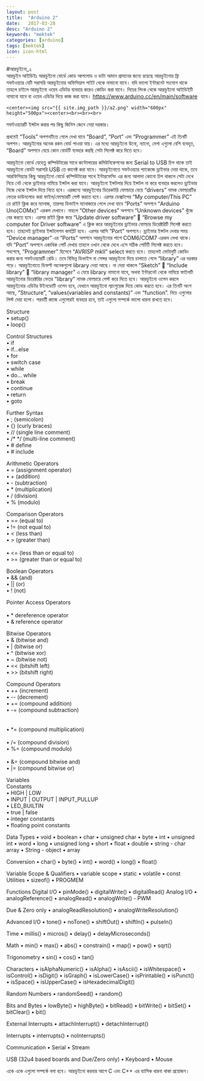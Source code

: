 ```yaml
---
layout: post
title:  "Arduino 2"
date:   2017-03-28
desc: "Arduino 2"
keywords: "mektek"
categories: [arduino]
tags: [mektek]
icon: icon-html
---
```



#আরডুইনো_২<br>
আরডুইন আইডিইঃ
আরডুইনো বোর্ডে কোড আপলোড ও ডাটা আদান প্রাদানের জন্যে রয়েছে আরডুইনোর ফ্রি সফটওয়্যার যেটি সরাসরি আরডুইনোর অফিসিয়াল সাইট থেকে নামানো যাবে। যদি ভালো ইন্টারনেট সংযোগ থাকে তাহলে চাইলে আরডুইনো ওয়েব এডিটর ব্যবহার করেও কোডিং করা যাবে। নিচের লিংক থেকে আরডুইনো আইডিইটি নামানো যাবে বা ওয়েব এডিটর দিয়ে কাজ করা যাবে।
https://www.arduino.cc/en/main/software


   <!-- ![edit]({{ site.img_path }}/3steps/edit.gif) -->
	<center><img src="{{ site.img_path }}/a2.png" width="600px" height="500px"><center><br><br><br>

সফটওয়্যারটি ইন্সটল করার পর কিছু জিনিস জেনে নেয়া দরকার। 

প্রথমেই “Tools” অপশনটিতে গেলে দেখা যাবে “Board”, “Port” এবং “Programmer” এই তিনটি অপশন। আরডুইনোর অনেক রকম বোর্ড পাওয়া যায়। এর মধ্যে আরডুইনো উনো, ন্যানো, মেগা এগুলো বেশি ব্যবহৃত, “Board” অপশনে যেয়ে কোন বোর্ডটি ব্যবহার করছি সেটা সিলেক্ট করে দিতে হবে। 

আরডুইনো বোর্ডে যেহেতু কম্পিউটারের সাথে কন্টোলারের কমিউনিকেশনের জন্য Serial to USB চিপ থাকে তাই আরডুইনো বোর্ডট সরাসরি USB তে কানেক্ট করা যাবে। আরডুইনোতে সফটওয়্যার প্যাকেজে ড্রাইভার দেয়া থাকে, তবে আরফিসিয়্যার কিছু আরডুইনো বোর্ডে কম্পিউটারের সাথে ইন্টারফেসিং এর জন্য আলাদা কোনো চিপ থাকলে সেটা দেখে নিয়ে নেট থেকে ড্রাইভার নামিয়ে ইন্সটল করা যাবে। আরডুইনো ইন্সটলার দিয়ে ইন্সটল না করে ব্যবহার করলেও ড্রাইভার নিজে থেকে ইন্সটল দিয়ে নিতে হবে। এরজন্যে আরডুইনোর ডিরেকটরি ফোল্ডারে যেয়ে “drivers” নামক ফোল্ডারটির ভেতর ডাউনলোড করা ফাইল/ফোল্ডারটি পেস্ট করতে হবে। এরপর ডেক্সটপের “My computer/This PC” তে রাইট ক্লিক করে ম্যানাজ, তারপর ডিভাইস ম্যানাজারে গেলে দেখা যাবে “Ports” অপশনে “Arduino Uno(COMx)” এরকম দেখাবে। নাহলে “Other devices” অপশনে “Unknown devices” খুঁজে বের করতে হবে। এরপর রাইট ক্লিক করে “Update driver software”  “Browse my computer for Driver software” এ ক্লিক করে আরডুইনোর ড্রাইভার ফোল্ডার ডিরেক্টরিটি সিলেক্ট করতে হবে। তাহলেই ড্রাইভার ইন্সটলেশন কমপ্লিট হবে। এরপর আসি “Port” অপশনে। ড্রাইভার ইন্সটল দেবার সময় “Device manager” এর “Ports” অপশনে আরডুইনোর পাশে COM6/COM7 এরকম লেখা থাকে। যদি “Port” অপশনে একাধিক পোর্ট দেখায় তাহলে ওখান থেকে দেখে এসে সঠিক পোর্টটি সিলেক্ট করতে হবে। সবশেষে, “Programmer” হিসেবে “AVRISP mkll” select করতে হবে। তাহলেই মোটামুটি কোডিং করার জন্য সফটওয়্যারটি রেডি। তবে বিভিন্ন ডিভাইস বা সেন্সর আরডুইনো দিয়ে চালাতে গেলে “library” এর দরকার পড়ে। আরডুইনোতে ডিফল্ট অনেকগুলো library দেয়া আছে। না দেয়া থাকলে “Sketch”  “Include library”  “library manager” এ যেয়ে library নামানো যাবে, অথবা ইন্টারনেট থেকে নামিয়ে ফাইলটি আরডুইনোর ডিরেক্টরির ভেতর “library” নামক ফোল্ডারে পেস্ট করে দিতে হবে। আরডুইনো ওপেন করলে আরডুইনোর এডিটর উইনডোটি ওপেন হবে, যেখানে আরডুইনো ল্যাংগুয়েজ দিয়ে কোড করতে হবে। এর তিনটি অংশ আছে, “Structure”, “values(variables and constants)” এবং “function”. নিচে এগুলোর লিস্ট দেয়া হলো। পরবর্তী কাজে এগুলোরই ব্যবহার হবে, তাই এগুলো সম্পর্কে ভালো ধারনা রাখতে হবে।

Structure<br>
• setup()<br>
• loop()<br>

Control Structures<br>
• if<br>
• if...else<br>
• for<br>
• switch case<br>
• while<br>
• do... while<br>
• break<br>
• continue<br>
• return<br>
• goto<br>

Further Syntax<br>
• ; (semicolon)<br>
• {} (curly braces)<br>
• // (single line comment)<br>
• /* */ (multi-line comment)<br>
• # define<br>
• # include<br>

Arithmetic Operators<br>
• = (assignment operator)<br>
• + (addition)<br>
• - (subtraction)<br>
• * (multiplication)<br>
• / (division)<br>
• % (modulo)<br>

Comparison Operators<br>
• == (equal to)<br>
• != (not equal to)<br>
• < (less than) <br>
• > (greater than)<br><br>
• <= (less than or equal to)<br>
• >= (greater than or equal to)<br>

Boolean Operators<br>
• && (and)<br>
• || (or)<br>
• ! (not)<br>

Pointer Access Operators<br><br>
• * dereference operator<br>
• & reference operator<br>

Bitwise Operators<br>
• & (bitwise and)<br>
• | (bitwise or)<br>
• ^ (bitwise xor)<br>
• ~ (bitwise not)<br>
• << (bitshift left)<br>
• >> (bitshift right)<br>

Compound Operators<br>
• ++ (increment)<br>
• -- (decrement)<br>
• += (compound addition)<br>
• -= (compound subtraction)<br><br><br>
• *= (compound multiplication)<br><br>
• /= (compound division)<br>
• %= (compound modulo)<br><br>
• &= (compound bitwise and)<br>
• |= (compound bitwise or)<br>

Variables<br>
Constants<br>
• HIGH | LOW<br>
• INPUT | OUTPUT | INPUT_PULLUP<br>
• LED_BUILTIN<br>
• true | false<br>
• integer constants<br>
• floating point constants<br>

Data Types
• void
• boolean
• char
• unsigned char
• byte
• int
• unsigned int
• word
• long
• unsigned long
• short
• float
• double
• string - char array
• String - object
• array

Conversion
• char()
• byte()
• int()
• word()
• long()
• float()

Variable Scope & Qualifiers
• variable scope
• static
• volatile
• const
Utilities
• sizeof()
• PROGMEM

Functions
Digital I/O
• pinMode()
• digitalWrite()
• digitalRead()
Analog I/O
• analogReference()
• analogRead()
• analogWrite() - PWM

Due & Zero only
• analogReadResolution()
• analogWriteResolution()

Advanced I/O
• tone()
• noTone()
• shiftOut()
• shiftIn()
• pulseIn()

Time
• millis()
• micros()
• delay()
• delayMicroseconds()

Math
• min()
• max()
• abs()
• constrain()
• map()
• pow()
• sqrt()

Trigonometry
• sin()
• cos()
• tan()

Characters
• isAlphaNumeric()
• isAlpha()
• isAscii()
• isWhitespace()
• isControl()
• isDigit()
• isGraph()
• isLowerCase()
• isPrintable()
• isPunct()
• isSpace()
• isUpperCase()
• isHexadecimalDigit()

Random Numbers
• randomSeed()
• random()

Bits and Bytes
• lowByte()
• highByte()
• bitRead()
• bitWrite()
• bitSet()
• bitClear()
• bit()

External Interrupts
• attachInterrupt()
• detachInterrupt()

Interrupts
• interrupts()
• noInterrupts()

Communication
• Serial
• Stream

USB (32u4 based boards and Due/Zero only)
• Keyboard
• Mouse

একে একে এগুলো সম্পর্কে বলা হবে। আরডুইনো করবার আগে C এবং C++ এর ব্যাসিক ধারনা থাকা প্রয়োজন।
